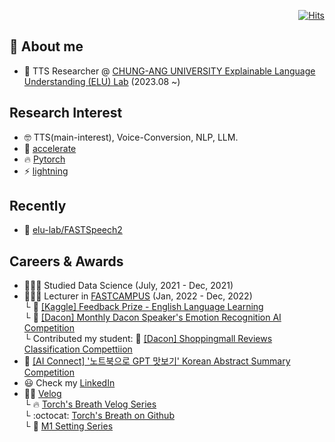   <div align=right>
	
  [![Hits](https://hits.seeyoufarm.com/api/count/incr/badge.svg?url=https%3A%2F%2Fgithub.com%2Fzzsza)](https://hits.seeyoufarm.com) 
	
  </div>

## :goggles: About me
- :lab_coat: TTS Researcher @ [CHUNG-ANG UNIVERSITY Explainable Language Understanding (ELU) Lab](https://www.elulab.kr/#/en) (2023.08 ~)

## Research Interest
- :nerd_face: TTS(main-interest), Voice-Conversion, NLP, LLM.
- 🤗 [accelerate](https://github.com/huggingface/accelerate)
- :fire: [Pytorch](https://pytorch.org/)
- ⚡ [lightning](https://lightning.ai/)

## Recently
- :mega: [elu-lab/FASTSpeech2](https://github.com/elu-lab/FASTSPeech2/tree/main)

## Careers & Awards
- 👨🏻‍🎓️ Studied Data Science (July, 2021 - Dec, 2021)
- 👨🏼‍🏫️ Lecturer in [FASTCAMPUS](https://fastcampus.co.kr/) (Jan, 2022 - Dec, 2022)    
  └ :2nd_place_medal: [[Kaggle] Feedback Prize - English Language Learning](https://www.kaggle.com/competitions/feedback-prize-english-language-learning)   
  └ :medal_sports: [[Dacon] Monthly Dacon Speaker's Emotion Recognition AI Competition](https://dacon.io/competitions/official/236027/overview/description)    
  └ Contributed my student: :medal_sports: [[Dacon] Shoppingmall Reviews Classification Compettiion](https://dacon.io/competitions/official/235938/overview/description)     
- :2nd_place_medal: [[AI Connect] '노트북으로 GPT 맛보기' Korean Abstract Summary Competition](https://aiconnect.kr/competition/detail/223)
- :smiley: Check my [LinkedIn](https://www.linkedin.com/in/heiswicked/)
- ✍🏻️ [Velog](https://velog.io/@heiswicked)     
  └ :fire: [Torch's Breath Velog Series](https://velog.io/@heiswicked/series/Torchs-Breath)    
  └ :octocat: [Torch's Breath on Github](https://github.com/renslightsaber/Torchs-Breath)     
  └ 🍏 [M1 Setting Series](https://velog.io/@heiswicked/series/M1Settings)     





<!--
**renslightsaber/renslightsaber** is a ✨ _special_ ✨ repository because its `README.md` (this file) appears on your GitHub profile.

Here are some ideas to get you started:

- 🔭 I’m currently working on ...
- 🌱 I’m currently learning ...
- 👯 I’m looking to collaborate on ...
- 🤔 I’m looking for help with ...
- 💬 Ask me about ...
- 📫 How to reach me: ...
- 😄 Pronouns: ...
- ⚡ Fun fact: ...
-->
